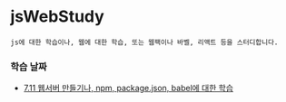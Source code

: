 # jsWebStudy

```
js에 대한 학습이나, 웹에 대한 학습, 또는 웹팩이나 바벨, 리액트 등을 스터디합니다.

```
### 학습 날짜

+ [7.11 웹서버 만들기나, npm, package.json, babel에 대한 학습](./7.11)